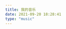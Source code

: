 ```yaml
---
title: 我的音乐
date: 2021-09-20 18:28:41
type: "music"
---
```

<div class="aplayer" data-id="8143294398" data-server="tencent" data-type="playlist" data-mutex="true" data-preload="auto" data-theme="#3F51B5"></div>
